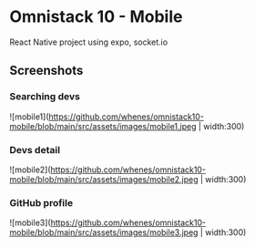 # Omnistack 10 - Mobile
React Native project using expo, socket.io

## Screenshots

### Searching devs
![mobile1](https://github.com/whenes/omnistack10-mobile/blob/main/src/assets/images/mobile1.jpeg | width:300)

### Devs detail
![mobile2](https://github.com/whenes/omnistack10-mobile/blob/main/src/assets/images/mobile2.jpeg | width:300)

### GitHub profile
![mobile3](https://github.com/whenes/omnistack10-mobile/blob/main/src/assets/images/mobile3.jpeg | width:300)
